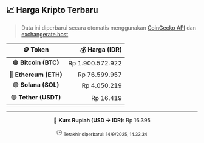

<!-- HARGA_KRIPTO -->
## 📈 Harga Kripto Terbaru

> Data ini diperbarui secara otomatis menggunakan [CoinGecko API](https://www.coingecko.com/) dan [exchangerate.host](https://exchangerate.host/)

<div align="center">

| 🪙 Token | 💰 Harga (IDR) |
|:------:|---------------:|
| 🟠 **Bitcoin (BTC)**   | Rp 1.900.572.922 |
| 🔵 **Ethereum (ETH)**  | Rp 76.599.957 |
| 🟣 **Solana (SOL)**    | Rp 4.050.219 |
| 🟢 **Tether (USDT)**   | Rp 16.419 |

---

💱 **Kurs Rupiah (USD → IDR)**: Rp 16.395

🕒 <sub>Terakhir diperbarui: 14/9/2025, 14.33.34</sub>

</div>
<!-- /HARGA_KRIPTO -->